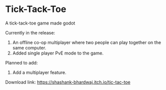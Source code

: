 # Tick-Tack-Toe
A tick-tack-toe game made godot

Currently in the release:
1. An offline co-op multiplayer where two people can play together on the same computer.
2. Added single player PvE mode to the game.

Planned to add:
1. Add a multiplayer feature.


Download link:
https://shashank-bhardwaj.itch.io/tic-tac-toe
